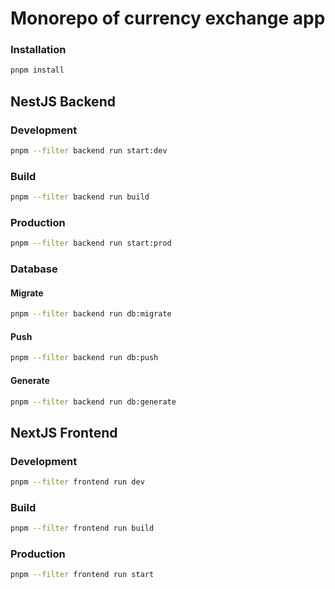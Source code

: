 # Monorepo of currency exchange app

### Installation

```bash
pnpm install
```

## NestJS Backend

### Development

```bash
pnpm --filter backend run start:dev
```

### Build

```bash
pnpm --filter backend run build
```

### Production

```bash
pnpm --filter backend run start:prod
```

### Database

#### Migrate

```bash
pnpm --filter backend run db:migrate
```

#### Push

```bash
pnpm --filter backend run db:push
```

#### Generate

```bash
pnpm --filter backend run db:generate
```

## NextJS Frontend

### Development

```bash
pnpm --filter frontend run dev
```

### Build

```bash
pnpm --filter frontend run build
```

### Production

```bash
pnpm --filter frontend run start
```





